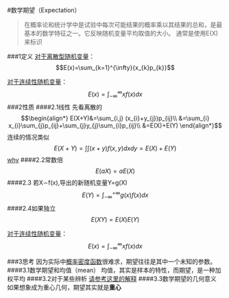 #数学期望（Expectation）
>在概率论和统计学中是试验中每次可能结果的概率乘以其结果的总和，是最基本的数学特征之一。它反映随机变量平均取值的大小。
通常是使用E(X)来标识

###1定义
[对于离散型随机变量](/shu-xue-ji-chu/gai-lv-lun/li-san-xing-sui-ji-bian-liang.md)：$$E(x)=\sum_{k=1}^{\infty}{x_{k}p_{k}}$$

[对于连续性随机变量](/shu-xue-ji-chu/gai-lv-lun/lian-xu-xing-sui-ji-bian-liang.md)：$$E(x)=\int_{-\infty}^{\infty}{xf(x)}dx$$
###2性质
####2.1线性
先看离散的
$$\begin{align*} E(X+Y)&=\sum_{i,j} (x_{i}+y_{j})p_{ij}\\ &=\sum_{i} x_{i}\sum_{j}p_{ij}+\sum_{j}y_{j}\sum_{i}p_{ij}\\ &=E(X)+E(Y) \end{align*}$$
连续的情况类似
$$E(X+Y)=\int\int (x+y)f(x,y)dxdy=E(X)+E(Y)$$
[why](/shu-xue-ji-chu/gao-deng-shu-xue/ji-fen/ji-fen-de-xing-zhi.md)
####2.2常数倍
$$E(aX)=aE(X)$$ 
####2.3 若X∼f(x),导出的新随机变量Y=g(X)
$$E(Y)=\int_{-\infty}^{+\infty}g(x)f(x)dx$$
####2.4如果独立
$$E(XY)=E(X)E(Y)$$


[对于连续性随机变量](/shu-xue-ji-chu/gai-lv-lun/lian-xu-xing-sui-ji-bian-liang.md)：$$E(x)=\int_{-\infty}^{\infty}{xf(x)}dx$$


###3思考
因为实际中[概率密度函数](/shu-xue-ji-chu/gai-lv-lun/gai-lv-mi-du-han-shu.md)很难求，期望往往是其中一个未知的参数。
####3.1数学期望和均值（mean）
均值，其实是样本的特性，而期望，是一种加权平均
####3.2对于某些辨析
[请参考这里的解释](/shu-xue-ji-chu/gai-lv-lun/fang-cha.md)
####3.3数学期望的几何意义
如果想象成为重心几何，期望其实就是**重心**
